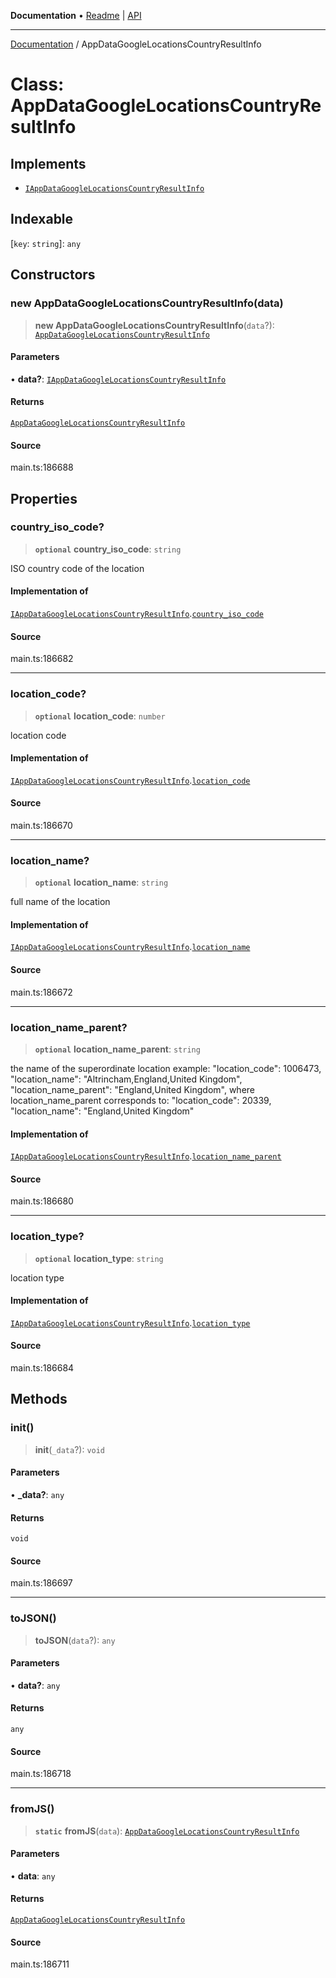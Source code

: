 **Documentation** • [Readme](../README.md) \| [API](../globals.md)

***

[Documentation](../README.md) / AppDataGoogleLocationsCountryResultInfo

# Class: AppDataGoogleLocationsCountryResultInfo

## Implements

- [`IAppDataGoogleLocationsCountryResultInfo`](../interfaces/IAppDataGoogleLocationsCountryResultInfo.md)

## Indexable

 \[`key`: `string`\]: `any`

## Constructors

### new AppDataGoogleLocationsCountryResultInfo(data)

> **new AppDataGoogleLocationsCountryResultInfo**(`data`?): [`AppDataGoogleLocationsCountryResultInfo`](AppDataGoogleLocationsCountryResultInfo.md)

#### Parameters

• **data?**: [`IAppDataGoogleLocationsCountryResultInfo`](../interfaces/IAppDataGoogleLocationsCountryResultInfo.md)

#### Returns

[`AppDataGoogleLocationsCountryResultInfo`](AppDataGoogleLocationsCountryResultInfo.md)

#### Source

main.ts:186688

## Properties

### country\_iso\_code?

> **`optional`** **country\_iso\_code**: `string`

ISO country code of the location

#### Implementation of

[`IAppDataGoogleLocationsCountryResultInfo`](../interfaces/IAppDataGoogleLocationsCountryResultInfo.md).[`country_iso_code`](../interfaces/IAppDataGoogleLocationsCountryResultInfo.md#country_iso_code)

#### Source

main.ts:186682

***

### location\_code?

> **`optional`** **location\_code**: `number`

location code

#### Implementation of

[`IAppDataGoogleLocationsCountryResultInfo`](../interfaces/IAppDataGoogleLocationsCountryResultInfo.md).[`location_code`](../interfaces/IAppDataGoogleLocationsCountryResultInfo.md#location_code)

#### Source

main.ts:186670

***

### location\_name?

> **`optional`** **location\_name**: `string`

full name of the location

#### Implementation of

[`IAppDataGoogleLocationsCountryResultInfo`](../interfaces/IAppDataGoogleLocationsCountryResultInfo.md).[`location_name`](../interfaces/IAppDataGoogleLocationsCountryResultInfo.md#location_name)

#### Source

main.ts:186672

***

### location\_name\_parent?

> **`optional`** **location\_name\_parent**: `string`

the name of the superordinate location
example:
"location_code": 1006473,
"location_name": "Altrincham,England,United Kingdom",
"location_name_parent": "England,United Kingdom", where location_name_parent corresponds to:
"location_code": 20339,
"location_name": "England,United Kingdom"

#### Implementation of

[`IAppDataGoogleLocationsCountryResultInfo`](../interfaces/IAppDataGoogleLocationsCountryResultInfo.md).[`location_name_parent`](../interfaces/IAppDataGoogleLocationsCountryResultInfo.md#location_name_parent)

#### Source

main.ts:186680

***

### location\_type?

> **`optional`** **location\_type**: `string`

location type

#### Implementation of

[`IAppDataGoogleLocationsCountryResultInfo`](../interfaces/IAppDataGoogleLocationsCountryResultInfo.md).[`location_type`](../interfaces/IAppDataGoogleLocationsCountryResultInfo.md#location_type)

#### Source

main.ts:186684

## Methods

### init()

> **init**(`_data`?): `void`

#### Parameters

• **\_data?**: `any`

#### Returns

`void`

#### Source

main.ts:186697

***

### toJSON()

> **toJSON**(`data`?): `any`

#### Parameters

• **data?**: `any`

#### Returns

`any`

#### Source

main.ts:186718

***

### fromJS()

> **`static`** **fromJS**(`data`): [`AppDataGoogleLocationsCountryResultInfo`](AppDataGoogleLocationsCountryResultInfo.md)

#### Parameters

• **data**: `any`

#### Returns

[`AppDataGoogleLocationsCountryResultInfo`](AppDataGoogleLocationsCountryResultInfo.md)

#### Source

main.ts:186711
